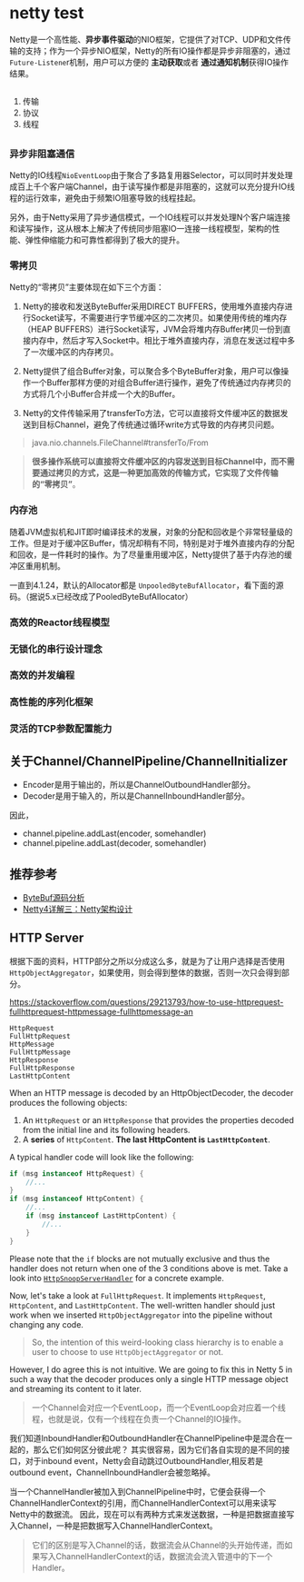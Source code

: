 # netty test

Netty是一个高性能、**异步事件驱动**的NIO框架，它提供了对TCP、UDP和文件传输的支持；作为一个异步NIO框架，Netty的所有IO操作都是异步非阻塞的，通过`Future-Listene`r机制，用户可以方便的 **主动获取**或者 **通过通知机制**获得IO操作结果。

##
1. 传输
2. 协议
3. 线程

##
### 异步非阻塞通信
Netty的IO线程`NioEventLoop`由于聚合了多路复用器Selector，可以同时并发处理成百上千个客户端Channel，由于读写操作都是非阻塞的，这就可以充分提升IO线程的运行效率，避免由于频繁IO阻塞导致的线程挂起。

另外，由于Netty采用了异步通信模式，一个IO线程可以并发处理N个客户端连接和读写操作，这从根本上解决了传统同步阻塞IO一连接一线程模型，架构的性能、弹性伸缩能力和可靠性都得到了极大的提升。

### 零拷贝
Netty的“零拷贝”主要体现在如下三个方面：
1. Netty的接收和发送ByteBuffer采用DIRECT BUFFERS，使用堆外直接内存进行Socket读写，不需要进行字节缓冲区的二次拷贝。如果使用传统的堆内存（HEAP BUFFERS）进行Socket读写，JVM会将堆内存Buffer拷贝一份到直接内存中，然后才写入Socket中。相比于堆外直接内存，消息在发送过程中多了一次缓冲区的内存拷贝。

2. Netty提供了组合Buffer对象，可以聚合多个ByteBuffer对象，用户可以像操作一个Buffer那样方便的对组合Buffer进行操作，避免了传统通过内存拷贝的方式将几个小Buffer合并成一个大的Buffer。

3. Netty的文件传输采用了transferTo方法，它可以直接将文件缓冲区的数据发送到目标Channel，避免了传统通过循环write方式导致的内存拷贝问题。

>java.nio.channels.FileChannel#transferTo/From

>**很多操作系统可以直接将文件缓冲区的内容发送到目标Channel中，而不需要通过拷贝的方式，这是一种更加高效的传输方式，它实现了文件传输的“零拷贝”**。

### 内存池
随着JVM虚拟机和JIT即时编译技术的发展，对象的分配和回收是个非常轻量级的工作。但是对于缓冲区Buffer，情况却稍有不同，特别是对于堆外直接内存的分配和回收，是一件耗时的操作。为了尽量重用缓冲区，Netty提供了基于内存池的缓冲区重用机制。

一直到4.1.24，默认的Allocator都是 `UnpooledByteBufAllocator`，看下面的源码。（据说5.x已经改成了PooledByteBufAllocator）

### 高效的Reactor线程模型

### 无锁化的串行设计理念

### 高效的并发编程

### 高性能的序列化框架

### 灵活的TCP参数配置能力

## 关于Channel/ChannelPipeline/ChannelInitializer
- Encoder是用于输出的，所以是ChannelOutboundHandler部分。
- Decoder是用于输入的，所以是ChannelInboundHandler部分。

因此，
- channel.pipeline.addLast(encoder, somehandler)
- channel.pipeline.addLast(decoder, somehandler)

## 推荐参考
- [ByteBuf源码分析](https://blog.csdn.net/summerZBH123/article/details/80220215)
- [Netty4详解三：Netty架构设计](https://blog.csdn.net/suifeng3051/article/details/28861883)

## HTTP Server
根据下面的资料，HTTP部分之所以分成这么多，就是为了让用户选择是否使用`HttpObjectAggregator`，如果使用，则会得到整体的数据，否则一次只会得到部分。

https://stackoverflow.com/questions/29213793/how-to-use-httprequest-fullhttprequest-httpmessage-fullhttpmessage-an

    HttpRequest
    FullHttpRequest
    HttpMessage
    FullHttpMessage
    HttpResponse
    FullHttpResponse
    LastHttpContent

When an HTTP message is decoded by an HttpObjectDecoder, the decoder produces the following objects:

1. An `HttpRequest` or an `HttpResponse` that provides the properties decoded from the initial line and its following headers.
2. A **series** of `HttpContent`. **The last HttpContent is `LastHttpContent`**.

A typical handler code will look like the following:
```java
if (msg instanceof HttpRequest) {
    //...
}
if (msg instanceof HttpContent) {
    //...
    if (msg instanceof LastHttpContent) {
        //...
    }
}
```

Please note that the `if` blocks are not mutually exclusive and thus the handler does not return when one of the 3 conditions above is met. Take a look into [`HttpSnoopServerHandler`](https://github.com/netty/netty/blob/4.1/example/src/main/java/io/netty/example/http/snoop/HttpSnoopServerHandler.java#L60) for a concrete example.

Now, let's take a look at `FullHttpRequest`. It implements `HttpRequest`, `HttpContent`, and `LastHttpContent`. The well-written handler should just work when we inserted `HttpObjectAggregator` into the pipeline without changing any code.

>So, the intention of this weird-looking class hierarchy is to enable a user to choose to use `HttpObjectAggregator` or not.

However, I do agree this is not intuitive. We are going to fix this in Netty 5 in such a way that the decoder produces only a single HTTP message object and streaming its content to it later. 

>一个Channel会对应一个EventLoop，而一个EventLoop会对应着一个线程，也就是说，仅有一个线程在负责一个Channel的IO操作。

我们知道InboundHandler和OutboundHandler在ChannelPipeline中是混合在一起的，那么它们如何区分彼此呢？
其实很容易，因为它们各自实现的是不同的接口，对于inbound event，Netty会自动跳过OutboundHandler,相反若是outbound event，ChannelInboundHandler会被忽略掉。

当一个ChannelHandler被加入到ChannelPipeline中时，它便会获得一个ChannelHandlerContext的引用，而ChannelHandlerContext可以用来读写Netty中的数据流。
因此，现在可以有两种方式来发送数据，一种是把数据直接写入Channel，一种是把数据写入ChannelHandlerContext。
>它们的区别是写入Channel的话，数据流会从Channel的头开始传递，而如果写入ChannelHandlerContext的话，数据流会流入管道中的下一个Handler。  

